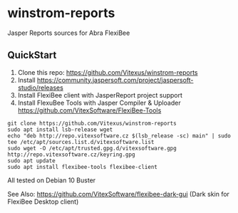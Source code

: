 # winstrom-reports

Jasper Reports sources for Abra FlexiBee

QuickStart
----------

1. Clone this repo: https://github.com/Vitexus/winstrom-reports
1. Install https://community.jaspersoft.com/project/jaspersoft-studio/releases
1. Install FlexiBee client with JasperReport project support
1. Install FlexuBee Tools with Jasper Compiler & Uploader https://github.com/VitexSoftware/FlexiBee-Tools

```shell
git clone https://github.com/Vitexus/winstrom-reports
sudo apt install lsb-release wget
echo "deb http://repo.vitexsoftware.cz $(lsb_release -sc) main" | sudo tee /etc/apt/sources.list.d/vitexsoftware.list
sudo wget -O /etc/apt/trusted.gpg.d/vitexsoftware.gpg http://repo.vitexsoftware.cz/keyring.gpg
sudo apt update
sudo apt install flexibee-tools flexibee-client
```

All tested on Debian 10 Buster

See Also: https://github.com/VitexSoftware/flexibee-dark-gui (Dark skin for FlexiBee Desktop client)
